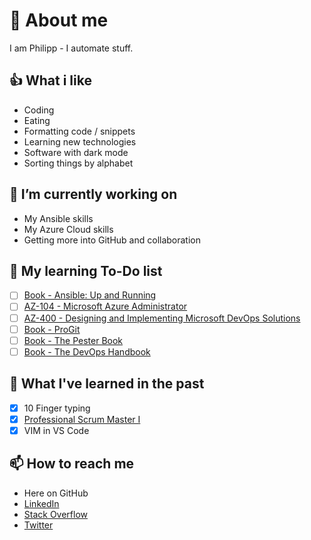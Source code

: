 # 👹 About me

I am Philipp - I automate stuff.

## 👍 What i like

- Coding
- Eating
- Formatting code / snippets
- Learning new technologies
- Software with dark mode
- Sorting things by alphabet

## 🔭 I’m currently working on

- My Ansible skills
- My Azure Cloud skills
- Getting more into GitHub and collaboration

## 🌱 My learning To-Do list

- [ ] [Book - Ansible: Up and Running](https://www.oreilly.com/library/view/ansible-up-and/9781491979792/)
- [ ] [AZ-104 - Microsoft Azure Administrator](https://docs.microsoft.com/en-us/learn/certifications/exams/az-104)
- [ ] [AZ-400 - Designing and Implementing Microsoft DevOps Solutions](https://docs.microsoft.com/en-us/learn/certifications/exams/az-400)
- [ ] [Book - ProGit](https://git-scm.com/book/en/v2)
- [ ] [Book - The Pester Book](https://leanpub.com/pesterbook)
- [ ] [Book - The DevOps Handbook](https://www.oreilly.com/library/view/the-devops-handbook/9781457191381/)

## 📖 What I've learned in the past

- [x] 10 Finger typing
- [x] [Professional Scrum Master I](https://www.scrum.org/professional-scrum-master-i-certification)
- [x] VIM in VS Code

## 📫 How to reach me

- Here on GitHub
- [LinkedIn](https://www.linkedin.com/in/philipp-maier-801b54138)
- [Stack Overflow](https://stackoverflow.com/users/14100666/philmph)
- [Twitter](https://twitter.com/philmph)
